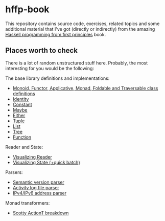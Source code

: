 # hffp-book

This repository contains source code, exercises, related topics and some additional material that I've got (directly or indirectly) from the amazing [Haskell programming from first principles](http://haskellbook.com/) book.

## Places worth to check

There is a lot of random unstructured stuff here. Probably, the most interesting for you would be the following:

The base library definitions and implementations:
* [Monoid, Functor, Applicative, Monad, Foldable and Traversable class definitions](ch21-traversable/src/Sand/ClassDef.hs) 
* [Identity](ch21-traversable/src/Sand/Identity.hs)
* [Constant](ch21-traversable/src/Sand/Constant.hs)
* [Maybe](ch21-traversable/src/Sand/Maybe.hs)
* [Either](ch21-traversable/src/Sand/Either.hs)
* [Tuple](ch21-traversable/src/Sand/Tuple.hs)
* [List](ch21-traversable/src/Sand/List.hs)
* [Tree](ch21-traversable/src/Sand/Tree.hs)
* [Function](ch21-traversable/src/Sand/Func.hs)

Reader and State:
 * [Visualizing Reader](ch22-reader/src/Mread.hs)
 * [Visualizing State (+quick batch)](ch23-state/src/Moi.hs)

Parsers:
* [Semantic version parser](ch24-parser-combinators/src/chex/SemVer.hs)
* [Activity log file parser](ch24-parser-combinators/src/chex/LogFile.hs)
* [IPv4/IPv6 address parser](ch24-parser-combinators/src/chex/IpParse.hs)

Monad transformers:
* [Scotty ActionT breakdown](ch26-monad-transformers/src/Scotty.hs)
